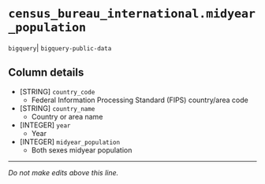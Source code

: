 # `census_bureau_international.midyear_population`
`bigquery`| `bigquery-public-data`

## Column details
* [STRING]    `country_code`
  - Federal Information Processing Standard (FIPS) country/area code
* [STRING]    `country_name`
  - Country or area name
* [INTEGER]   `year`
  - Year
* [INTEGER]   `midyear_population`
  - Both sexes midyear population

-------------------------------------------------------------------------------
*Do not make edits above this line.*
